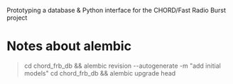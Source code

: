 Prototyping a database & Python interface for the CHORD/Fast Radio Burst project


# Notes about alembic

> cd chord_frb_db && alembic revision --autogenerate -m "add initial models"
> cd chord_frb_db && alembic upgrade head
